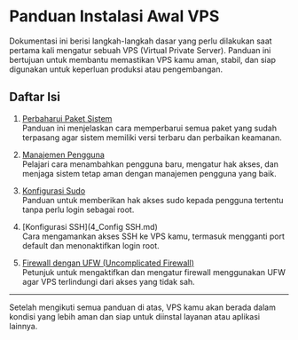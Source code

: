 # Panduan Instalasi Awal VPS

Dokumentasi ini berisi langkah-langkah dasar yang perlu dilakukan saat pertama kali mengatur sebuah VPS (Virtual Private Server). Panduan ini bertujuan untuk membantu memastikan VPS kamu aman, stabil, dan siap digunakan untuk keperluan produksi atau pengembangan.

## Daftar Isi

1. [Perbaharui Paket Sistem](1_Perbaharui_Paket.md)  
   Panduan ini menjelaskan cara memperbarui semua paket yang sudah terpasang agar sistem memiliki versi terbaru dan perbaikan keamanan.

2. [Manajemen Pengguna](2_Manajemen_Pengguna.md)  
   Pelajari cara menambahkan pengguna baru, mengatur hak akses, dan menjaga sistem tetap aman dengan manajemen pengguna yang baik.

3. [Konfigurasi Sudo](3_Sudo.md)  
   Panduan untuk memberikan hak akses sudo kepada pengguna tertentu tanpa perlu login sebagai root.

4. [Konfigurasi SSH](4_Config SSH.md)  
   Cara mengamankan akses SSH ke VPS kamu, termasuk mengganti port default dan menonaktifkan login root.

5. [Firewall dengan UFW (Uncomplicated Firewall)](5_Ufw.md)  
   Petunjuk untuk mengaktifkan dan mengatur firewall menggunakan UFW agar VPS terlindungi dari akses yang tidak sah.

---

Setelah mengikuti semua panduan di atas, VPS kamu akan berada dalam kondisi yang lebih aman dan siap untuk diinstal layanan atau aplikasi lainnya.
